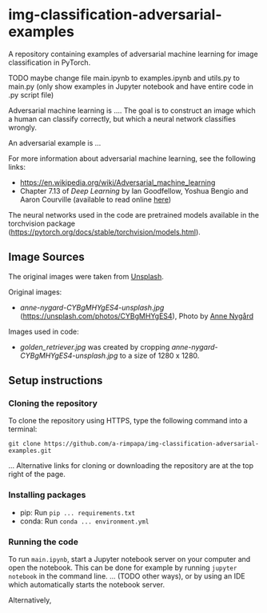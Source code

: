 # img-classification-adversarial-examples
A repository containing examples of adversarial machine learning for image classification in PyTorch.

TODO maybe change file main.ipynb to examples.ipynb and utils.py to main.py (only show examples in Jupyter notebook and have entire code in .py script file)

Adversarial machine learning is .... The goal is to construct an image which a human can classify correctly, but which a neural network classifies wrongly.

An adversarial example is ...

For more information about adversarial machine learning, see the following links:
- https://en.wikipedia.org/wiki/Adversarial_machine_learning
- Chapter 7.13 of _Deep Learning_ by Ian Goodfellow, Yoshua Bengio and Aaron Courville (available to read online [here](https://www.deeplearningbook.org/))

The neural networks used in the code are pretrained models available in the torchvision package (https://pytorch.org/docs/stable/torchvision/models.html).

## Image Sources

The original images were taken from [Unsplash](https://unsplash.com/).

Original images:
- _anne-nygard-CYBgMHYgES4-unsplash.jpg_ (https://unsplash.com/photos/CYBgMHYgES4), Photo by [Anne Nygård](https://unsplash.com/@polarmermaid) 

Images used in code:
- _golden_retriever.jpg_ was created by cropping _anne-nygard-CYBgMHYgES4-unsplash.jpg_ to a size of 1280 x 1280.

## Setup instructions
### Cloning the repository

To clone the repository using HTTPS, type the following command into a terminal:
```
git clone https://github.com/a-rimpapa/img-classification-adversarial-examples.git
```

... Alternative links for cloning or downloading the repository are at the top right of the page.

### Installing packages

* pip: Run `pip ... requirements.txt`
* conda: Run `conda ... environment.yml`

### Running the code

To run `main.ipynb`, start a Jupyter notebook server on your computer and open the notebook. This can be done for example by running `jupyter notebook` in the command line. ... (TODO other ways), or by using an IDE which automatically starts the notebook server.

Alternatively, 
